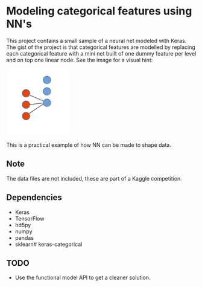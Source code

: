 Modeling categorical features using NN's
========================================

This project contains a small sample of a neural net modeled with Keras. 
The gist of the project is that categorical features are modelled by replacing each categorical feature with a mini net built of one dummy feature per level and on top one linear node. See the image for a visual hint:

![Categorical](cat-nn.png)

This is a practical example of how NN can be made to shape data.

Note
----
The data files are not included, these are part of a Kaggle competition.

Dependencies
------------

* Keras
* TensorFlow
* hd5py
* numpy
* pandas
* sklearn# keras-categorical

TODO
-----

* Use the functional model API to get a cleaner solution.
